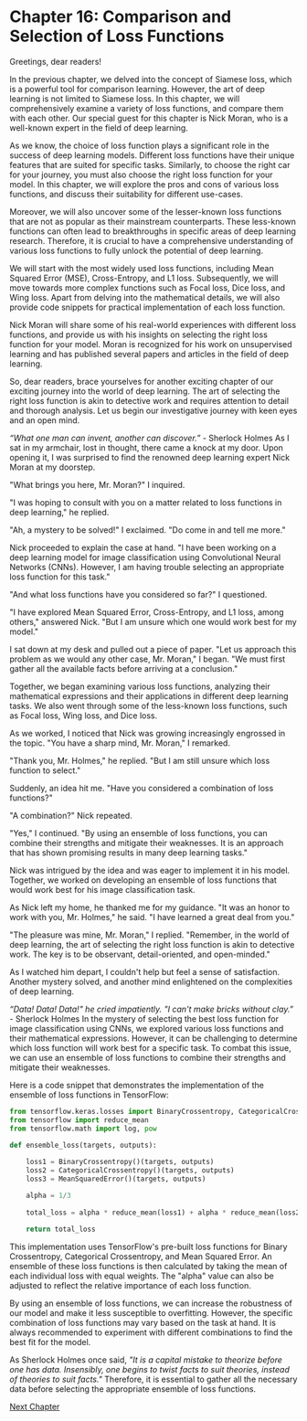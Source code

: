 # Chapter 16: Comparison and Selection of Loss Functions

Greetings, dear readers!

In the previous chapter, we delved into the concept of Siamese loss, which is a powerful tool for comparison learning. However, the art of deep learning is not limited to Siamese loss. In this chapter, we will comprehensively examine a variety of loss functions, and compare them with each other. Our special guest for this chapter is Nick Moran, who is a well-known expert in the field of deep learning.

As we know, the choice of loss function plays a significant role in the success of deep learning models. Different loss functions have their unique features that are suited for specific tasks. Similarly, to choose the right car for your journey, you must also choose the right loss function for your model. In this chapter, we will explore the pros and cons of various loss functions, and discuss their suitability for different use-cases.

Moreover, we will also uncover some of the lesser-known loss functions that are not as popular as their mainstream counterparts. These less-known functions can often lead to breakthroughs in specific areas of deep learning research. Therefore, it is crucial to have a comprehensive understanding of various loss functions to fully unlock the potential of deep learning.

We will start with the most widely used loss functions, including Mean Squared Error (MSE), Cross-Entropy, and L1 loss. Subsequently, we will move towards more complex functions such as Focal loss, Dice loss, and Wing loss. Apart from delving into the mathematical details, we will also provide code snippets for practical implementation of each loss function.

Nick Moran will share some of his real-world experiences with different loss functions, and provide us with his insights on selecting the right loss function for your model. Moran is recognized for his work on unsupervised learning and has published several papers and articles in the field of deep learning.

So, dear readers, brace yourselves for another exciting chapter of our exciting journey into the world of deep learning. The art of selecting the right loss function is akin to detective work and requires attention to detail and thorough analysis. Let us begin our investigative journey with keen eyes and an open mind.

*“What one man can invent, another can discover.”* - Sherlock Holmes
As I sat in my armchair, lost in thought, there came a knock at my door. Upon opening it, I was surprised to find the renowned deep learning expert Nick Moran at my doorstep.

"What brings you here, Mr. Moran?" I inquired.

"I was hoping to consult with you on a matter related to loss functions in deep learning," he replied.

"Ah, a mystery to be solved!" I exclaimed. "Do come in and tell me more."

Nick proceeded to explain the case at hand. "I have been working on a deep learning model for image classification using Convolutional Neural Networks (CNNs). However, I am having trouble selecting an appropriate loss function for this task."

"And what loss functions have you considered so far?" I questioned.

"I have explored Mean Squared Error, Cross-Entropy, and L1 loss, among others," answered Nick. "But I am unsure which one would work best for my model."

I sat down at my desk and pulled out a piece of paper. "Let us approach this problem as we would any other case, Mr. Moran," I began. "We must first gather all the available facts before arriving at a conclusion."

Together, we began examining various loss functions, analyzing their mathematical expressions and their applications in different deep learning tasks. We also went through some of the less-known loss functions, such as Focal loss, Wing loss, and Dice loss.

As we worked, I noticed that Nick was growing increasingly engrossed in the topic. "You have a sharp mind, Mr. Moran," I remarked.

"Thank you, Mr. Holmes," he replied. "But I am still unsure which loss function to select."

Suddenly, an idea hit me. "Have you considered a combination of loss functions?"

"A combination?" Nick repeated.

"Yes," I continued. "By using an ensemble of loss functions, you can combine their strengths and mitigate their weaknesses. It is an approach that has shown promising results in many deep learning tasks."

Nick was intrigued by the idea and was eager to implement it in his model. Together, we worked on developing an ensemble of loss functions that would work best for his image classification task.

As Nick left my home, he thanked me for my guidance. "It was an honor to work with you, Mr. Holmes," he said. "I have learned a great deal from you."

"The pleasure was mine, Mr. Moran," I replied. "Remember, in the world of deep learning, the art of selecting the right loss function is akin to detective work. The key is to be observant, detail-oriented, and open-minded."

As I watched him depart, I couldn't help but feel a sense of satisfaction. Another mystery solved, and another mind enlightened on the complexities of deep learning.

*“Data! Data! Data!" he cried impatiently. "I can't make bricks without clay.”* - Sherlock Holmes
In the mystery of selecting the best loss function for image classification using CNNs, we explored various loss functions and their mathematical expressions. However, it can be challenging to determine which loss function will work best for a specific task. To combat this issue, we can use an ensemble of loss functions to combine their strengths and mitigate their weaknesses. 

Here is a code snippet that demonstrates the implementation of the ensemble of loss functions in TensorFlow:

``` python
from tensorflow.keras.losses import BinaryCrossentropy, CategoricalCrossentropy, MeanSquaredError
from tensorflow import reduce_mean
from tensorflow.math import log, pow

def ensemble_loss(targets, outputs):
    
    loss1 = BinaryCrossentropy()(targets, outputs)
    loss2 = CategoricalCrossentropy()(targets, outputs)
    loss3 = MeanSquaredError()(targets, outputs)

    alpha = 1/3
    
    total_loss = alpha * reduce_mean(loss1) + alpha * reduce_mean(loss2) + alpha * reduce_mean(loss3)
    
    return total_loss
```

This implementation uses TensorFlow's pre-built loss functions for Binary Crossentropy, Categorical Crossentropy, and Mean Squared Error. An ensemble of these loss functions is then calculated by taking the mean of each individual loss with equal weights. The "alpha" value can also be adjusted to reflect the relative importance of each loss function.

By using an ensemble of loss functions, we can increase the robustness of our model and make it less susceptible to overfitting. However, the specific combination of loss functions may vary based on the task at hand. It is always recommended to experiment with different combinations to find the best fit for the model.

As Sherlock Holmes once said, *"It is a capital mistake to theorize before one has data. Insensibly, one begins to twist facts to suit theories, instead of theories to suit facts."* Therefore, it is essential to gather all the necessary data before selecting the appropriate ensemble of loss functions.


[Next Chapter](17_Chapter17.md)